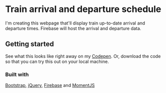 # Train arrival and departure schedule

I'm creating this webpage that'll display train up-to-date arrival and departure times. Firebase will host the arrival and departure data. 

## Getting started 

See what this looks like right away on my [Codepen](https://codepen.io/alibar/pen/yzVEeP). Or, download the code so that you can try this out on your local machine. 

### Built with 
[Bootstrap](https://getbootstrap.com/),
[jQuery](https://developers.google.com/speed/libraries/#jquery),
[Firebase](https://firebase.google.com/) and
[MomentJS](https://momentjs.com/)